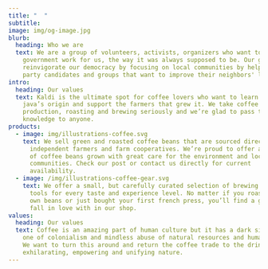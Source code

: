 ```yaml
---
title: "‎‎‎‎‎‎‎‎‎‎‎‎‎‎‎‎‎‎‎‎  "
subtitle: ‎
image: img/og-image.jpg
blurb:
  heading: Who we are
  text: We are a group of volunteers, activists, organizers who want to see our
    government work for us, the way it was always supposed to be. Our goal is to
    reinvigorate our democracy by focusing on local communities by helping Green
    party candidates and groups that want to improve their neighbors' lives.
intro:
  heading: Our values
  text: Kaldi is the ultimate spot for coffee lovers who want to learn about their
    java’s origin and support the farmers that grew it. We take coffee
    production, roasting and brewing seriously and we’re glad to pass that
    knowledge to anyone.
products:
  - image: img/illustrations-coffee.svg
    text: We sell green and roasted coffee beans that are sourced directly from
      independent farmers and farm cooperatives. We’re proud to offer a variety
      of coffee beans grown with great care for the environment and local
      communities. Check our post or contact us directly for current
      availability.
  - image: /img/illustrations-coffee-gear.svg
    text: We offer a small, but carefully curated selection of brewing gear and
      tools for every taste and experience level. No matter if you roast your
      own beans or just bought your first french press, you’ll find a gadget to
      fall in love with in our shop.
values:
  heading: Our values
  text: Coffee is an amazing part of human culture but it has a dark side too –
    one of colonialism and mindless abuse of natural resources and human lives.
    We want to turn this around and return the coffee trade to the drink’s
    exhilarating, empowering and unifying nature.
---
```

